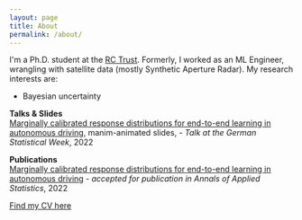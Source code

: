 ```yaml
---
layout: page
title: About
permalink: /about/
---
```


I'm a Ph.D. student at the [RC Trust](https://rc-trust.ai/). Formerly, I worked as an ML Engineer, wrangling with satellite data (mostly Synthetic Aperture Radar).
My research interests are:
- Bayesian uncertainty 

**Talks & Slides**<br>
[Marginally calibrated response distributions for end-to-end learning in autonomous driving](https://clarahoffmann.github.io/ete-presentation/), manim-animated slides, - *Talk at the German Statistical Week*, 2022

**Publications**<br>
[Marginally calibrated response distributions for end-to-end learning in autonomous driving](https://arxiv.org/abs/2110.01050) - *accepted for publication in Annals of Applied Statistics*, 2022

[Find my CV here](https://arxiv.org/abs/2110.01050)
